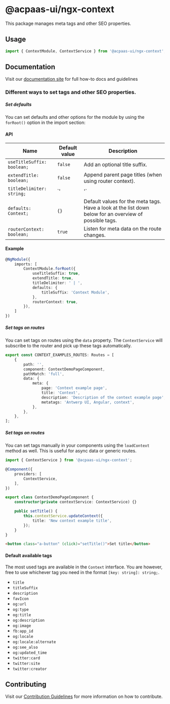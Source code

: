 # @acpaas-ui/ngx-context

This package manages meta tags and other SEO properties.

## Usage

```typescript
import { ContextModule, ContextService } from '@acpaas-ui/ngx-context';
```

## Documentation

Visit our [documentation site](https://antwerp-ui.digipolis.be/) for full how-to docs and guidelines

### Different ways to set tags and other SEO properties.

##### Set defaults
You can set defaults and other options for the module by using the `forRoot()` option in the import section:

#### API

| Name         | Default value | Description |
| -----------  | ------ | -------------------------- |
| `useTitleSuffix: boolean;` | `false` | Add an optional title suffix. |
| `extendTitle: boolean;` | `false` | Append parent page titles (when using router context). |
| `titleDelimiter: string;` | `'|'` | The separator to use when extendTitle is true. |
| `defaults: Context;` | `{}` | Default values for the meta tags. Have a look at the list down below for an overview of possible tags. |
| `routerContext: boolean;` | `true` | Listen for meta data on the route changes. |

#### Example

```typescript
@NgModule({
    imports: [
        ContextModule.forRoot({
            useTitleSuffix: true,
            extendTitle: true,
            titleDelimiter: ' | ',
            defaults: {
                titleSuffix: 'Context Module',
            },
            routerContext: true,
        }),
    ]
})
```

##### Set tags on routes
You can set tags on routes using the `data` property. The `ContextService` will subscribe to the router and pick up these tags automatically.

```typescript
export const CONTEXT_EXAMPLES_ROUTES: Routes = [
    {
        path: '',
        component: ContextDemoPageComponent,
        pathMatch: 'full',
        data: {
            meta: {
                page: 'Context example page',
                title: 'Context',
                description: 'Description of the context example page',
                metatags: 'Antwerp UI, Angular, context',
            },
        },
    },
];
```

##### Set tags on routes
You can set tags manually in your components using the `loadContext` method as well. This is useful for async data or generic routes.

```typescript
import { ContextService } from '@acpaas-ui/ngx-context';

@Component({
    providers: [
        ContextService,
    ],
})

export class ContextDemoPageComponent {
    constructor(private contextService: ContextService) {}

    public setTitle() {
        this.contextService.updateContext({
            title: 'New context example title',
        });
    }
}
```

```html
<button class="a-button" (click)="setTitle()">Set title</button>
```

#### Default available tags
The most used tags are available in the `Context` interface. You are however, free to use whichever tag you need in the format `[key: string]: string;`.

- `title`
- `titleSuffix`
- `description`
- `favIcon`
- `og:url`
- `og:type`
- `og:title`
- `og:description`
- `og:image`
- `fb:app_id`
- `og:locale`
- `og:locale:alternate`
- `og:see_also`
- `og:updated_time`
- `twitter:card`
- `twitter:site`
- `twitter:creator`

## Contributing

Visit our [Contribution Guidelines](../../CONTRIBUTING.md) for more information on how to contribute.
